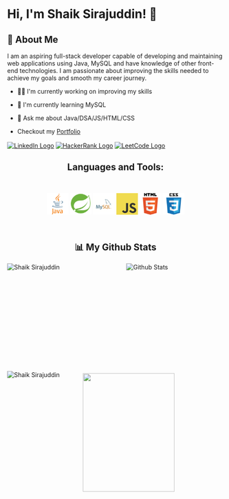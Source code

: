 # Hi, I'm Shaik Sirajuddin! 👋
## 🚀 About Me

I am an aspiring full-stack developer capable of developing and maintaining web applications using Java, MySQL and have knowledge of other front-end technologies. I am passionate about improving the skills needed to achieve my goals and smooth my career journey. 
    
- 👩‍💻 I'm currently working on improving my skills

- 🧠 I'm currently learning MySQL

- 💬 Ask me about Java/DSA/JS/HTML/CSS

- Checkout my [Portfolio](https://sirajuddin135.github.io/)

<a href="https://www.linkedin.com/in/shaik-sirajuddin-aa21551b3/">
  <img align="center" src="https://cdn.icon-icons.com/icons2/2699/PNG/512/linkedin_logo_icon_171224.png" alt="LinkedIn Logo" width="130px"/></a>

<a href="https://www.hackerrank.com/shaiksirajuddin">
  <img align="center" src="https://cdn.icon-icons.com/icons2/2530/PNG/512/hackerrank_button_icon_151894.png" alt="HackerRank Logo" width="130px"/></a>

<a href="https://leetcode.com/Shaik_Sirajuddin/">
  <img align="center" src="https://cdn.icon-icons.com/icons2/2530/PNG/512/leetcode_button_icon_151892.png" alt="LeetCode Logo" width="130px"/></a>

<!-- ![](https://visitor-badge.glitch.me/badge?page_id=Sirajuddin135&left_color=blue&right_color=green) -->
<!--   ![Visitor Count](https://profile-counter.glitch.me/Sirajuddin135/count.svg) -->

<span><h2 align="center">Languages and Tools:</h2>
  <br>
    <p align="center">
    <img align="center" src="https://github.com/github/explore/blob/60c4ca5a1ccb9592f3fb4f5167fbcd58c9ad000d/topics/java/java.png" alt="Java" width="50px" height="50px"/>
    <img align="center" src="https://github.com/github/explore/blob/60c4ca5a1ccb9592f3fb4f5167fbcd58c9ad000d/topics/spring-boot/spring-boot.png" alt="Spring Boot Logo" width="50px" height="50px"/>
    <img align="center" src="https://github.com/github/explore/blob/60c4ca5a1ccb9592f3fb4f5167fbcd58c9ad000d/topics/mysql/mysql.png" alt="MySQL Logo" width="50px" height="50px"/>
    <img align="center" src="https://github.com/github/explore/blob/60c4ca5a1ccb9592f3fb4f5167fbcd58c9ad000d/topics/javascript/javascript.png" alt="JS Logo" width="50px" height="50px"/>
    <img align="center" src="https://github.com/github/explore/blob/60c4ca5a1ccb9592f3fb4f5167fbcd58c9ad000d/topics/html/html.png" alt="HTML" width="50px" height="50px"/>
    <img align="center" src="https://github.com/github/explore/blob/60c4ca5a1ccb9592f3fb4f5167fbcd58c9ad000d/topics/css/css.png" alt="CSS" width="50px" height="50px"/> 
</p></span>

<br>

<h2 align="center">📊 My Github Stats</h2>
<div>
  <img align="left" src="https://github-readme-streak-stats.herokuapp.com/?user=Sirajuddin135&theme=indian-flag" alt="Shaik Sirajuddin" height="250px" width="45%" />
  <img align="right" src="https://github-readme-stats.vercel.app/api?username=Sirajuddin135&theme=flag-india&show_icons=true&count_private=true" alt="Github Stats" height="255px" width="45%"/>
</div>
  
</br>  

<div>
  <img align="left" src="https://github-readme-stats.vercel.app/api/top-langs/?username=Sirajuddin135&layout=default&langs_count=8&hide=&theme=indian-flag" alt="Shaik Sirajuddin" height="275px" width="30%"/>
  <img align="right" src="https://activity-graph.herokuapp.com/graph?username=Sirajuddin135&bg_color=ffffff&color=000080&line=138808&point=ff9933&area=true" height="275px" width="65%"/>
</div>
